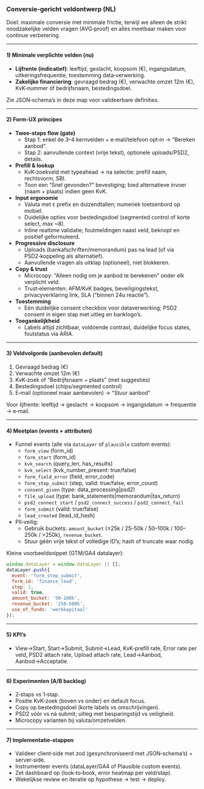### Conversie‑gericht veldontwerp (NL)

Doel: maximale conversie met minimale frictie, terwijl we alleen de strikt noodzakelijke velden vragen (AVG‑proof) en alles meetbaar maken voor continue verbetering.

---

#### 1) Minimale verplichte velden (nu)
- **Lijfrente (indicatief)**: leeftijd, geslacht, koopsom (€), ingangsdatum, uitkeringsfrequentie, toestemming data‑verwerking.
- **Zakelijke financiering**: gevraagd bedrag (€), verwachte omzet 12m (€), KvK‑nummer óf bedrijfsnaam, bestedingsdoel.

Zie JSON‑schema’s in deze map voor valideerbare definities.

---

#### 2) Form‑UX principes
- **Twee‑staps flow (gate)**
  - Stap 1: enkel de 3–4 kernvelden + e‑mail/telefoon opt‑in → “Bereken aanbod”.
  - Stap 2: aanvullende context (vrije tekst), optionele uploads/PSD2, details.
- **Prefill & lookup**
  - KvK‑zoekveld met typeahead → na selectie: prefill naam, rechtsvorm, SBI.
  - Toon een “Snel gevonden?” bevestiging; bied alternatieve invoer (naam + plaats) indien geen KvK.
- **Input ergonomie**
  - Valuta met `€` prefix en duizendtallen; numeriek toetsenbord op mobiel.
  - Duidelijke opties voor bestedingsdoel (segmented control of korte select, max ~8). 
  - Inline realtime validatie; foutmeldingen naast veld, beknopt en positief geformuleerd.
- **Progressive disclosure**
  - Uploads (bankafschriften/memorandum) pas na lead (of via PSD2‑koppeling als alternatief).
  - Aanvullende vragen als uitklap (optioneel), niet blokkeren.
- **Copy & trust**
  - Microcopy: “Alleen nodig om je aanbod te berekenen” onder elk verplicht veld.
  - Trust‑elementen: AFM/KvK badges, beveiligingstekst, privacyverklaring link, SLA (“binnen 24u reactie”).
- **Toestemming**
  - Eén duidelijke consent checkbox voor dataverwerking; PSD2 consent in eigen stap met uitleg en banklogo’s.
- **Toegankelijkheid**
  - Labels altijd zichtbaar, voldoende contrast, duidelijke focus states, foutstatus via ARIA.

---

#### 3) Veldvolgorde (aanbevolen default)
1. Gevraagd bedrag (€)
2. Verwachte omzet 12m (€)
3. KvK‑zoek of “Bedrijfsnaam + plaats” (met suggesties)
4. Bestedingsdoel (chips/segmented control)
5. E‑mail (optioneel maar aanbevolen) → “Stuur aanbod”

Voor lijfrente: leeftijd → geslacht → koopsom → ingangsdatum → frequentie → e‑mail.

---

#### 4) Meetplan (events + attributen)
- Funnel events (alle via `dataLayer` of `plausible` custom events):
  - `form_view` (form_id)
  - `form_start` (form_id)
  - `kvk_search` (query_len, has_results)
  - `kvk_select` (kvk_number_present: true/false)
  - `form_field_error` (field, error_code)
  - `form_step_submit` (step, valid: true/false, error_count)
  - `consent_given` (type: data_processing|psd2)
  - `file_upload` (type: bank_statements|memorandum|tax_return)
  - `psd2_connect_start` / `psd2_connect_success` / `psd2_connect_fail`
  - `form_submit` (valid: true/false)
  - `lead_created` (lead_id_hash)
- PII‑veilig:
  - Gebruik buckets: `amount_bucket` (≤25k / 25–50k / 50–100k / 100–250k / >250k), `revenue_bucket`.
  - Stuur géén vrije tekst of volledige ID’s; hash of truncate waar nodig.

Kleine voorbeeldsnippet (GTM/GA4 datalayer):

```js
window.dataLayer = window.dataLayer || [];
dataLayer.push({
  event: 'form_step_submit',
  form_id: 'finance_lead',
  step: 1,
  valid: true,
  amount_bucket: '50-100k',
  revenue_bucket: '250-500k',
  use_of_funds: 'werkkapitaal'
});
```

---

#### 5) KPI’s
- View→Start, Start→Submit, Submit→Lead, KvK‑prefill rate, Error rate per veld, PSD2 attach rate, Upload attach rate, Lead→Aanbod, Aanbod→Acceptatie.

---

#### 6) Experimenten (A/B backlog)
- 2‑staps vs 1‑stap.
- Positie KvK‑zoek (boven vs onder) en default focus.
- Copy op bestedingsdoel (korte labels vs omschrijvingen).
- PSD2 vóór vs ná submit; uitleg met besparingstijd vs veiligheid.
- Microcopy varianten bij valuta/omzetvelden.

---

#### 7) Implementatie‑stappen
- Valideer client‑side met zod (gesynchroniseerd met JSON‑schema’s) + server‑side.
- Instrumenteer events (dataLayer/GA4 of Plausible custom events). 
- Zet dashboard op (look‑to‑book, error heatmap per veld/stap).
- Wekelijkse review en iteratie op hypothese → test → deploy.


